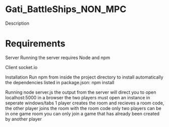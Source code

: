 # Gati_BattleShips_NON_MPC

Description

# Requirements

Server
Running the server requires Node and npm

Client
socket.io

Installation
Run npm from inside the project directory to install automatically the dependencies listed in package.json:
npm install

Running
node server.js
the output from the server will direct you to open localhost:5000 in a browser
the two players must open an instance in seperate windows/tabs
1 player creates the room and recieves a room code, the other player joins the room with the room code
only two players can be in one game room
you can only join a game that has already been created by another player
